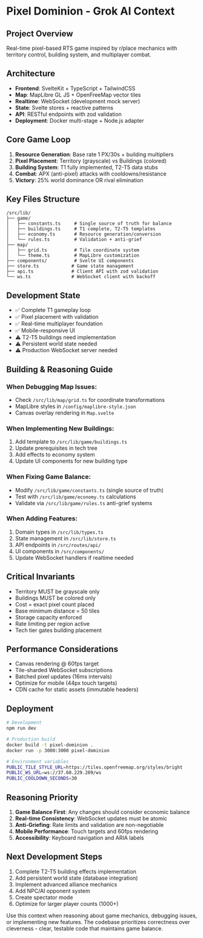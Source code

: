 # Pixel Dominion - Grok AI Context

## Project Overview
Real-time pixel-based RTS game inspired by r/place mechanics with territory control, building system, and multiplayer combat.

## Architecture
- **Frontend**: SvelteKit + TypeScript + TailwindCSS
- **Map**: MapLibre GL JS + OpenFreeMap vector tiles
- **Realtime**: WebSocket (development mock server)
- **State**: Svelte stores + reactive patterns
- **API**: RESTful endpoints with zod validation
- **Deployment**: Docker multi-stage + Node.js adapter

## Core Game Loop
1. **Resource Generation**: Base rate 1 PX/30s + building multipliers
2. **Pixel Placement**: Territory (grayscale) vs Buildings (colored)
3. **Building System**: T1 fully implemented, T2-T5 data stubs
4. **Combat**: APX (anti-pixel) attacks with cooldowns/resistance
5. **Victory**: 25% world dominance OR rival elimination

## Key Files Structure
```
/src/lib/
├── game/
│   ├── constants.ts     # Single source of truth for balance
│   ├── buildings.ts     # T1 complete, T2-T5 templates
│   ├── economy.ts       # Resource generation/conversion
│   └── rules.ts         # Validation + anti-grief
├── map/
│   ├── grid.ts          # Tile coordinate system  
│   └── theme.ts         # MapLibre customization
├── components/          # Svelte UI components
├── store.ts            # Game state management
├── api.ts              # Client API with zod validation
└── ws.ts               # WebSocket client with backoff
```

## Development State
- ✅ Complete T1 gameplay loop
- ✅ Pixel placement with validation
- ✅ Real-time multiplayer foundation
- ✅ Mobile-responsive UI
- ⚠️ T2-T5 buildings need implementation
- ⚠️ Persistent world state needed
- ⚠️ Production WebSocket server needed

## Building & Reasoning Guide

### When Debugging Map Issues:
- Check `/src/lib/map/grid.ts` for coordinate transformations
- MapLibre styles in `/config/maplibre-style.json`
- Canvas overlay rendering in `Map.svelte`

### When Implementing New Buildings:
1. Add template to `/src/lib/game/buildings.ts`
2. Update prerequisites in tech tree
3. Add effects to economy system
4. Update UI components for new building type

### When Fixing Game Balance:
- Modify `/src/lib/game/constants.ts` (single source of truth)
- Test with `/src/lib/game/economy.ts` calculations
- Validate via `/src/lib/game/rules.ts` anti-grief systems

### When Adding Features:
1. Domain types in `/src/lib/types.ts`
2. State management in `/src/lib/store.ts`
3. API endpoints in `/src/routes/api/`
4. UI components in `/src/components/`
5. Update WebSocket handlers if realtime needed

## Critical Invariants
- Territory MUST be grayscale only
- Buildings MUST be colored only
- Cost = exact pixel count placed
- Base minimum distance = 50 tiles
- Storage capacity enforced
- Rate limiting per region active
- Tech tier gates building placement

## Performance Considerations
- Canvas rendering @ 60fps target
- Tile-sharded WebSocket subscriptions
- Batched pixel updates (16ms intervals)
- Optimize for mobile (44px touch targets)
- CDN cache for static assets (immutable headers)

## Deployment
```bash
# Development
npm run dev

# Production build
docker build -t pixel-dominion .
docker run -p 3000:3000 pixel-dominion

# Environment variables
PUBLIC_TILE_STYLE_URL=https://tiles.openfreemap.org/styles/bright
PUBLIC_WS_URL=ws://37.60.229.209/ws
PUBLIC_COOLDOWN_SECONDS=30
```

## Reasoning Priority
1. **Game Balance First**: Any changes should consider economic balance
2. **Real-time Consistency**: WebSocket updates must be atomic
3. **Anti-Griefing**: Rate limits and validation are non-negotiable
4. **Mobile Performance**: Touch targets and 60fps rendering
5. **Accessibility**: Keyboard navigation and ARIA labels

## Next Development Steps
1. Complete T2-T5 building effects implementation
2. Add persistent world state (database integration)
3. Implement advanced alliance mechanics
4. Add NPC/AI opponent system
5. Create spectator mode
6. Optimize for larger player counts (1000+)

Use this context when reasoning about game mechanics, debugging issues, or implementing new features. The codebase prioritizes correctness over cleverness - clear, testable code that maintains game balance.